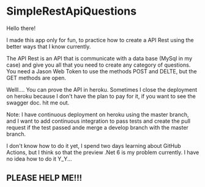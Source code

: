 # SimpleRestApiQuestions

Hello there! 

I made this app only for fun, to practice how to create a API Rest using the better ways that I know currently. 


The API Rest is an API that is communicate with a data base (MySql in my case) and give you all that you need to create any category of questions. 
You need a Jason Web Token to use the methods POST and DELTE, but the GET methods are open. 

Welll.... You can prove the API in heroku. 
Sometimes I close the deployment on heroku because I don't have the plan to pay for it, if you want to see the swagger doc. hit me out.


Note: I have continuous deployment on heroku using the master branch, and I want to add continuous integration to pass tests and create the pull request if the test passed ande merge a develop branch with the master branch. 

I don't know how to do it yet, I spend two days learning about GitHub Actions, but I think so that the preview .Net 6 is my problem currently. 
I have no idea how to do it Y_Y... 

## PLEASE HELP ME!!! 